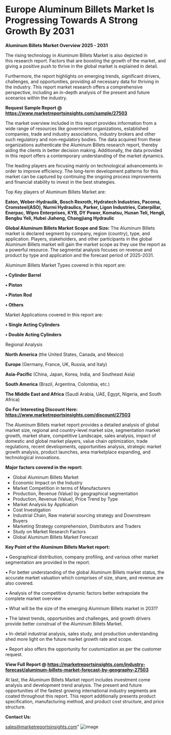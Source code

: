 # Europe Aluminum Billets Market Is Progressing Towards A Strong Growth By 2031

<Strong> Aluminum Billets Market Overview 2025 - 2031</strong>

The rising technology in Aluminum Billets Market is also depicted in this research report. Factors that are boosting the growth of the market, and giving a positive push to thrive in the global market is explained in detail.

Furthermore, the report highlights on emerging trends, significant drivers, challenges, and opportunities, providing all necessary data for thriving in the industry. This report market research offers a comprehensive perspective, including an in-depth analysis of the present and future scenarios within the industry.

<strong>Request Sample Report @ <a href=https://www.marketreportsinsights.com/sample/27503>https://www.marketreportsinsights.com/sample/27503</a></strong>

The market overview included in this report provides information from a wide range of resources like government organizations, established companies, trade and industry associations, industry brokers and other such regulatory and non-regulatory bodies. The data acquired from these organizations authenticate the Aluminum Billets research report, thereby aiding the clients in better decision making. Additionally, the data provided in this report offers a contemporary understanding of the market dynamics.

The leading players are focusing mainly on technological advancements in order to improve efficiency. The long-term development patterns for this market can be captured by continuing the ongoing process improvements and financial stability to invest in the best strategies.

Top Key players of Aluminum Billets Market are:

<strong>Eaton, Weber-Hydraulik, Bosch Rexroth, Hydratech Industries, Pacoma, Cromsteel(ASO), Nurmi Hydraulics, Parker, Ligon Industries, Caterpillar, Enerpac, Wipro Enterprises, KYB, DY Power, Komatsu, Hunan Teli, Hengli, Bengbu Yeli, Hubei Jiaheng, Changjiang Hydraulic</strong>

<strong><b>Global Aluminum Billets Market Scope and Size:</b></strong>
The Aluminum Billets market is declared segment by company, region (country), type, and application. Players, stakeholders, and other participants in the global Aluminum Billets market will gain the market scope as they use the report as a powerful resource. The segmental analysis focuses on revenue and product by type and application and the forecast period of 2025-2031.

Aluminum Billets Market Types covered in this report are:

<strong>• Cylinder Barrel

• Piston

• Piston Rod

• Others</strong>

Market Applications covered in this report are:

<strong>• Single Acting Cylinders

• Double Acting Cylinders</strong> 

Regional Analysis

<strong>North America</strong> (the United States, Canada, and Mexico)

<strong>Europe</strong> (Germany, France, UK, Russia, and Italy)

<strong>Asia-Pacific</strong> (China, Japan, Korea, India, and Southeast Asia)

<strong>South America</strong> (Brazil, Argentina, Colombia, etc.)

<strong>The Middle East and Africa</strong> (Saudi Arabia, UAE, Egypt, Nigeria, and South Africa)

<strong>Go For Interesting Discount Here: <a href=https://www.marketreportsinsights.com/discount/27503>https://www.marketreportsinsights.com/discount/27503</a></strong>

The Aluminum Billets market report provides a detailed analysis of global market size, regional and country-level market size, segmentation market growth, market share, competitive Landscape, sales analysis, impact of domestic and global market players, value chain optimization, trade regulations, recent developments, opportunities analysis, strategic market growth analysis, product launches, area marketplace expanding, and technological innovations.

<strong><b>Major factors covered in the report:</b></strong>
<ul>
  <li>Global Aluminum Billets Market </li>
  <li>Economic Impact on the Industry</li>
  <li>Market Competition in terms of Manufacturers</li>
  <li>Production, Revenue (Value) by geographical segmentation</li>
  <li>Production, Revenue (Value), Price Trend by Type</li>
  <li>Market Analysis by Application</li>
  <li>Cost Investigation</li>
  <li>Industrial Chain, Raw material sourcing strategy and Downstream Buyers</li>
  <li>Marketing Strategy comprehension, Distributors and Traders</li>
  <li>Study on Market Research Factors</li>
  <li>Global Aluminum Billets Market Forecast</li>
</ul>

<strong><b>Key Point of the Aluminum Billets Market report:</b></strong>

• Geographical distribution, company profiling, and various other market segmentation are provided in the report.

• For better understanding of the global Aluminum Billets market status, the accurate market valuation which comprises of size, share, and revenue are also covered.

• Analysis of the competitive dynamic factors better extrapolate the complete market overview

• What will be the size of the emerging Aluminum Billets market in 2031?

• The latest trends, opportunities and challenges, and growth drivers provide better construal of the Aluminum Billets Market.

• In-detail industrial analysis, sales study, and production understanding shed more light on the future market growth rate and scope.

• Report also offers the opportunity for customization as per the customer request.

<strong><b>View Full Report @ <a href=https://marketreportsinsights.com/industry-forecast/aluminum-billets-market-forecast-by-geography-27503>https://marketreportsinsights.com/industry-forecast/aluminum-billets-market-forecast-by-geography-27503</a></b></strong>


At last, the Aluminum Billets Market report includes investment come analysis and development trend analysis. The present and future opportunities of the fastest growing international industry segments are coated throughout this report. This report additionally presents product specification, manufacturing method, and product cost structure, and price structure.

<strong>Contact Us:</strong>

sales@marketreportsinsights.com"
![image](https://github.com/user-attachments/assets/76eeb757-3f94-408a-8535-978c89895baf)
